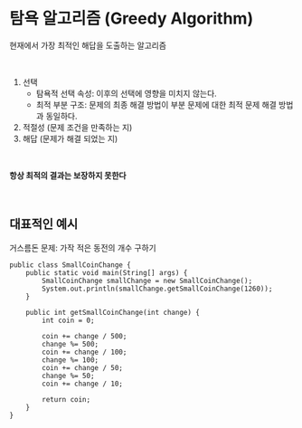 # 탐욕 알고리즘 (Greedy Algorithm)
현재에서 가장 최적인 해답을 도출하는 알고리즘

<br>

1. 선택
    * 탐욕적 선택 속성: 이후의 선택에 영향을 미치지 않는다.
    * 최적 부분 구조: 문제의 최종 해결 방법이 부분 문제에 대한 최적 문제 해결 방법과 동일하다.
2. 적절성 (문제 조건을 만족하는 지)
3. 해답 (문제가 해결 되었는 지)

<br>

**항상 최적의 결과는 보장하지 못한다**

<br>

## 대표적인 예시
거스름돈 문제: 가작 적은 동전의 개수 구하기
```
public class SmallCoinChange {
    public static void main(String[] args) {
        SmallCoinChange smallChange = new SmallCoinChange();
        System.out.println(smallChange.getSmallCoinChange(1260));
    }

    public int getSmallCoinChange(int change) {
        int coin = 0;

        coin += change / 500;
        change %= 500;
        coin += change / 100;
        change %= 100;
        coin += change / 50;
        change %= 50;
        coin += change / 10;

        return coin;
    }
}
```